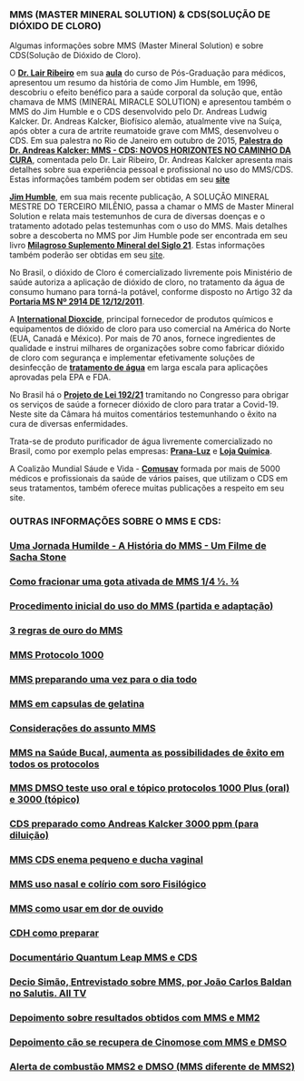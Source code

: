 ### MMS (MASTER MINERAL SOLUTION) & CDS(SOLUÇÃO DE DIÓXIDO DE CLORO)

Algumas informações sobre MMS (Master Mineral Solution) e sobre CDS(Solução de Dióxido de Cloro). 

O [**Dr. Lair Ribeiro**](https://lairribeiro.com.br/) em sua [**aula**](https://www.brighteon.com/176e197a-8384-4745-a988-4d8a6191c4ab) do curso de Pós-Graduação para médicos, apresentou um resumo da história de como Jim Humble, em 1996, descobriu o efeito benéfico para a saúde corporal da solução que, então chamava de MMS (MINERAL MIRACLE SOLUTION) e apresentou também o MMS do Jim Humble e o CDS desenvolvido pelo Dr. Andreas Ludwig Kalcker. Dr. Andreas Kalcker, Biofísico alemão, atualmente vive na Suíça,  após obter a cura de artrite reumatoide grave com MMS, desenvolveu o CDS. Em sua palestra no Rio de Janeiro em outubro de 2015, [**Palestra do Dr. Andreas Kalcker: MMS - CDS:  NOVOS HORIZONTES NO CAMINHO DA CURA**](https://www.youtube.com/watch?v=vO5AFvsxyrc), comentada pelo Dr. Lair Ribeiro, Dr. Andreas Kalcker apresenta mais detalhes sobre sua experiência pessoal e profissional no uso do MMS/CDS. Estas informações também podem ser obtidas em seu [**site**](https://andreaskalcker.com/pt/)

[**Jim Humble**](https://jimhumble.co/), em sua mais recente publicação, A SOLUÇÃO MINERAL MESTRE DO TERCEIRO MILÊNIO, passa a chamar o MMS de Master Mineral Solution  e  relata mais testemunhos de cura de diversas doenças e o tratamento adotado pelas testemunhas com o uso do MMS. Mais detalhes sobre a descoberta no MMS por Jim Humble pode ser encontrada em seu livro [**Milagroso Suplemento Mineral del Siglo 21**](http://www.librosmaravillosos.com/milagrososuplementomineraldelsigloXXI/index.html). Estas informações também poderão ser obtidas em seu [site](https://jimhumble.co/).

No Brasil, o dióxido de Cloro é comercializado livremente pois Ministério de saúde autoriza a aplicação de dióxido de cloro, no tratamento da água de consumo humano para torná-la potável, conforme disposto no Artigo 32 da [**Portaria MS Nº 2914 DE 12/12/2011**](https://www.gov.br/agricultura/pt-br/assuntos/inspecao/produtos-vegetal/legislacao-1/biblioteca-de-normas-vinhos-e-bebidas/portaria-no-2-914-de-12-de-dezembro-de-2011.pdf/@@download/file/portaria-no-2-914-de-12-de-dezembro-de-2011.pdf).

A [**International Dioxcide**](https://idiclo2.com/), principal fornecedor de produtos químicos e equipamentos de dióxido de cloro para uso comercial na América do Norte (EUA, Canadá e México). Por mais de 70 anos, fornece ingredientes de qualidade e instrui milhares de organizações sobre como fabricar dióxido de cloro com segurança e implementar efetivamente soluções de desinfecção de [**tratamento de água**](https://www.brighteon.com/889cad0c-e805-4121-9b35-9cd20632da76) em larga escala para aplicações aprovadas pela EPA e FDA. 

No Brasil há o [**Projeto de Lei 192/21**](https://www.camara.leg.br/noticias/728085-PROJETO-OBRIGA-SERVICOS-DE-SAUDE-A-FORNECER-DIOXIDO-DE-CLORO-PARA-TRATAR-A-COVID-19) tramitando no Congresso para obrigar os serviços de saúde a fornecer dióxido de cloro para tratar a Covid-19. Neste site da Câmara há muitos comentários testemunhando o êxito na cura de diversas enfermidades. 

Trata-se de produto purificador de água livremente comercializado no Brasil, como por exemplo pelas empresas: [**Prana-Luz**](https://www.purificadordeagua.shop) e [**Loja Química**](https://www.lojaquimica.com.br/kits-kit-mms-clorito-de-sodio-acido-cloridrico).

A Coalizão Mundial Sáude e Vida - [**Comusav**](https://comusav.com/pt/) formada por mais de 5000 médicos e profissionais da saúde de vários paises, que utilizam o CDS em seus tratamentos, também oferece muitas publicações a respeito em seu site. 

### OUTRAS INFORMAÇÕES SOBRE O MMS E CDS:

### [**Uma Jornada Humilde - A História do MMS - Um Filme de Sacha Stone**](https://rumble.com/ve2lo7-uma-jornada-humilde-a-histria-do-mms-um-filme-de-sacha-stone.html)

### [**Como fracionar uma gota ativada de MMS 1/4 ½. ¾**](https://rumble.com/ve6zqb-como-fracionar-uma-gota-ativada-de-mms.html)

### [**Procedimento inicial do uso do MMS (partida e adaptação**)](https://rumble.com/ve6zj3-procedimento-inicial-no-uso-do-mms-partida-e-adaptao.html)

###	[**3 regras de ouro do MMS**](https://rumble.com/ve6yrl-3-regras-de-ouro-do-mms.html)

### [**MMS Protocolo 1000**](https://rumble.com/ve70sx-mms-protocolo-1000.html)

### [**MMS preparando uma vez para o dia todo**](https://rumble.com/ve70in-mms-preparo-nico-para-1-dia.html)

### [**MMS em capsulas de gelatina**](https://rumble.com/ve66qz-mms-em-capsulas.html)

### [**Considerações do assunto MMS**](https://rumble.com/ve700b-mms-dicas-e-consideraes-sobre-o-uso.html)

### [**MMS na Saúde Bucal, aumenta as possibilidades de êxito em todos os protocolos**](https://rumble.com/ve6ylh-mms-sade-bucal.html)

### [**MMS DMSO teste uso oral e tópico protocolos 1000 Plus (oral) e 3000 (tópico)**](https://rumble.com/ve6y9j-mms-dmso-teste-uso-oral-e-topico.html)

### [**CDS preparado como Andreas Kalcker 3000 ppm (para diluição)**](https://rumble.com/ve2xr7-cds-preparao-segundo-andreas-kalcker.html) 

### [**MMS CDS enema pequeno e ducha vaginal**](https://rumble.com/ve6yzx-mms-cds-enema-pequeno-e-ducha-vaginal.html) 

### [**MMS uso nasal e colírio com soro Fisilógico**](https://rumble.com/ve7g0z-mms-colrio-com-soro-fisiolgico-no-mais-de-1-gota-ativada.html)

### [**MMS como usar em dor de ouvido**](https://rumble.com/ve7ea7-mms-uso-em-dor-de-ouvido.html)

### [**CDH como preparar**](https://rumble.com/ve7ea7-mms-uso-em-dor-de-ouvido.html)

### [**Documentário Quantum Leap MMS e CDS**](https://rumble.com/ve241l-salto-quantico.-a-revoluo-global-da-cura.-quantum-leap.html)

### [**Decio Simão, Entrevistado sobre MMS, por João Carlos Baldan no Salutis. All TV**](https://rumble.com/ve169n-mms-soluo-mineral-milagrosa-no-salutis-alltv.-entrevista-dcio-simo..html)

### [**Depoimento sobre resultados obtidos com MMS e MM2**](https://rumble.com/ve23qr-depoimento-uso-mms-e-mms2.html)

### [**Depoimento cão se recupera de Cinomose  com MMS e DMSO**](https://rumble.com/ve674b-mms-uso-em-animais-cinomose-.html)

### [**Alerta de combustão MMS2 e DMSO (MMS diferente de MMS2)**](https://rumble.com/ve7fdn-mms2-hipoclorito-de-clcio-e-dmso-alerta.html)

